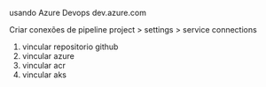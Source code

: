 usando Azure Devops dev.azure.com

Criar conexões de pipeline
project > settings > service connections
1. vincular repositorio github
1. vincular azure
2. vincular acr
3. vincular aks

